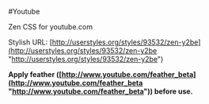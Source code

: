#Youtube

Zen CSS for youtube.com

Stylish URL: [http://userstyles.org/styles/93532/zen-y2be](http://userstyles.org/styles/93532/zen-y2be "http://userstyles.org/styles/93532/zen-y2be")

**Apply feather ([http://www.youtube.com/feather_beta](http://www.youtube.com/feather_beta "http://www.youtube.com/feather_beta")) before use.**
